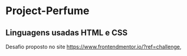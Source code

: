 # Project-Perfume
## Linguagens usadas HTML e CSS
Desafio proposto no site https://www.frontendmentor.io/?ref=challenge, 
